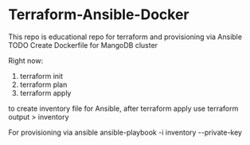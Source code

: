 # Terraform-Ansible-Docker
This repo is educational repo for terraform and provisioning via Ansible
TODO Create Dockerfile for MangoDB cluster

Right now:
1. terraform init
2. terraform plan
3. terraform apply

to create inventory file for Ansible, after terraform apply use terraform output > inventory

For provisioning via ansible ansible-playbook -i inventory --private-key <path to yours pem file>
